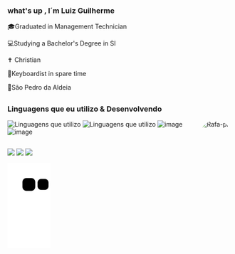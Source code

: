 ### what's up , I´m  Luiz Guilherme 

🎓Graduated in Management Technician

💻Studying a Bachelor's Degree in SI

✝ Christian

🎹Keyboardist in spare time

📍São Pedro da Aldeia




##
  ### Linguagens que eu utilizo & Desenvolvendo 

<img align="right" alt="Rafa-pic" height="150" style="border-radius:50px;" src="https://cdn.discordapp.com/attachments/957369501333196840/1003054970138001478/Design_sem_nome_4.gif">


  ![Linguagens que utilizo](https://img.shields.io/badge/Ruby-CC342D?style=for-the-badge&logo=ruby&logoColor=white)
  ![Linguagens que utilizo](https://img.shields.io/badge/C%2B%2B-00599C?style=for-the-badge&logo=c%2B%2B&logoColor=white)
  ![image](https://img.shields.io/badge/HTML-239120?style=for-the-badge&logo=html5&logoColor=white)
  ![image](https://img.shields.io/badge/CSS-239120?&style=for-the-badge&logo=css3&logoColor=white)
  
  
  
##
  <div>
     <a href="https://instagram.com/luiz_guilh3rme" target="_blank"><img src="https://img.shields.io/badge/-Instagram-%23E4405F?style=for-the-badge&logo=instagram&logoColor=white" target="_blank"></a>
    <a href = "mailto:luizguilhermecb99@gmail.com"><img src="https://img.shields.io/badge/-Gmail-%23333?style=for-the-badge&logo=gmail&logoColor=white" target="_blank"></a>
  <a href="https://www.linkedin.com/in/luiz-guilherme-a7805220a" target="_blank"><img src="https://img.shields.io/badge/-LinkedIn-%230077B5?style=for-the-badge&logo=linkedin&logoColor=white" target="_blank"></a>    
   
  </div>
  
  
  
  
    
  ![Snake animation](https://github.com/LuizGuilhermecb99/LuizGuilhermecb99/blob/output/github-contribution-grid-snake.svg)
    
  
     
   
  


